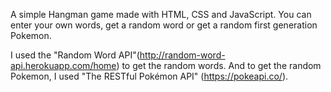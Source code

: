 A simple Hangman game made with HTML, CSS and JavaScript.
You can enter your own words, get a random word or get a random first generation Pokemon.

I used the "Random Word API"(http://random-word-api.herokuapp.com/home) to get the random words.
And to get the random Pokemon, I used "The RESTful Pokémon API" (https://pokeapi.co/).
